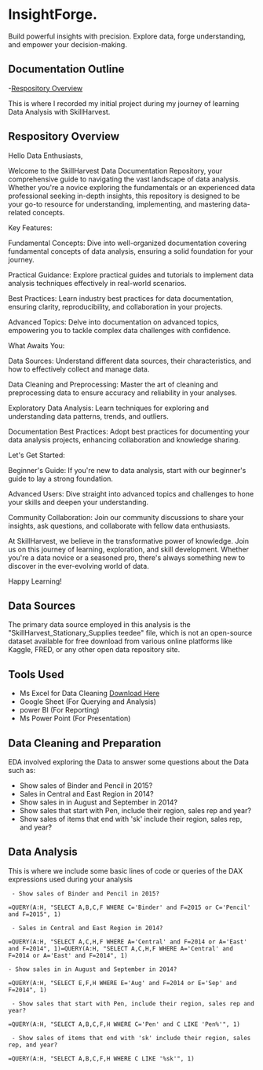 # InsightForge.
Build powerful insights with precision. Explore data, forge understanding, and empower your decision-making.

## Documentation Outline ##

-[Respository Overview](#Respository-Overview)



This is where I recorded my initial project during my journey of learning Data Analysis with SkillHarvest.

## Respository Overview

Hello Data Enthusiasts,

 Welcome to the SkillHarvest Data Documentation Repository, your comprehensive guide to navigating the vast landscape of data analysis. Whether you're a novice exploring the fundamentals or an experienced data professional seeking in-depth insights, this repository is designed to be your go-to resource for understanding, implementing, and mastering data-related concepts.

 Key Features:

Fundamental Concepts: Dive into well-organized documentation covering fundamental concepts of data analysis, ensuring a solid foundation for your journey.

Practical Guidance: Explore practical guides and tutorials to implement data analysis techniques effectively in real-world scenarios.

Best Practices: Learn industry best practices for data documentation, ensuring clarity, reproducibility, and collaboration in your projects.

Advanced Topics: Delve into documentation on advanced topics, empowering you to tackle complex data challenges with confidence.

 What Awaits You:

Data Sources: Understand different data sources, their characteristics, and how to effectively collect and manage data.

Data Cleaning and Preprocessing: Master the art of cleaning and preprocessing data to ensure accuracy and reliability in your analyses.

Exploratory Data Analysis: Learn techniques for exploring and understanding data patterns, trends, and outliers.

Documentation Best Practices: Adopt best practices for documenting your data analysis projects, enhancing collaboration and knowledge sharing.

 Let's Get Started:

Beginner's Guide: If you're new to data analysis, start with our beginner's guide to lay a strong foundation.

Advanced Users: Dive straight into advanced topics and challenges to hone your skills and deepen your understanding.

Community Collaboration: Join our community discussions to share your insights, ask questions, and collaborate with fellow data enthusiasts.

At SkillHarvest, we believe in the transformative power of knowledge. Join us on this journey of learning, exploration, and skill development. Whether you're a data novice or a seasoned pro, there's always something new to discover in the ever-evolving world of data.

Happy Learning!

## Data Sources
The primary data source employed in this analysis is the "SkillHarvest_Stationary_Supplies teedee" file, which is not an open-source dataset available for free download from various online platforms like Kaggle, FRED, or any other open data repository site.

## Tools Used
- Ms Excel for Data Cleaning [Download Here](https:/www.microsoft.com)
- Google Sheet (For Querying and Analysis)
- power BI (For Reporting)
- Ms Power Point (For Presentation)

## Data Cleaning and Preparation
EDA involved exploring the Data to answer some questions about the Data such as:
  - Show sales of Binder and Pencil in 2015?
  - Sales in Central and East Region in 2014?
  - Show sales in in August and September in 2014?
  - Show sales that start with Pen, include their region, sales rep and year?
  - Show sales of items that end with 'sk' include their region, sales rep, and year?

## Data Analysis
This is where we include some basic lines of code or queries of the DAX expressions used during your analysis

```
 - Show sales of Binder and Pencil in 2015?

=QUERY(A:H, "SELECT A,B,C,F WHERE C='Binder' and F=2015 or C='Pencil' and F=2015", 1)

```

```
 - Sales in Central and East Region in 2014?

=QUERY(A:H, "SELECT A,C,H,F WHERE A='Central' and F=2014 or A='East' and F=2014", 1)=QUERY(A:H, "SELECT A,C,H,F WHERE A='Central' and F=2014 or A='East' and F=2014", 1)

```

```
- Show sales in in August and September in 2014?

=QUERY(A:H, "SELECT E,F,H WHERE E='Aug' and F=2014 or E='Sep' and F=2014", 1)

```

```
 - Show sales that start with Pen, include their region, sales rep and year?

=QUERY(A:H, "SELECT A,B,C,F,H WHERE C='Pen' and C LIKE 'Pen%'", 1)

```

```
 - Show sales of items that end with 'sk' include their region, sales rep, and year?

=QUERY(A:H, "SELECT A,B,C,F,H WHERE C LIKE '%sk'", 1)
 
```

